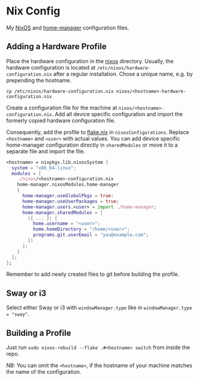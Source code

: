 # Nix Config

My [NixOS](https://nixos.org/) and [home-manager](https://github.com/nix-community/home-manager) configuration files.

## Adding a Hardware Profile

Place the hardware configuration in the [nixos](./nixos/) directory.
Usually, the hardware configuration is located at `/etc/nixos/hardware-configuration.nix` after a regular installation.
Chose a unique name, e.g. by prepending the hostname.

```shell
cp /etc/nixos/hardware-configuration.nix nixos/<hostname>-hardware-configuration.nix
```

Create a configuration file for the machine at `nixos/<hostname>-configuration.nix`.
Add all device specific configuration and import the formerly copied hardware configuration file.

Consequently, add the profile to [flake.nix](./flake.nix) in `nixosConfigurations`.
Replace `<hostname>` and `<user>` with actual values.
You can add device specific home-manager configuration directly in `sharedModules` or move it to a separate file and import the file.

```nix
<hostname> = nixpkgs.lib.nixosSystem {
  system = "x86_64-linux";
  modules = [
    ./nixos/<hostname>-configuration.nix
    home-manager.nixosModules.home-manager
    {
      home-manager.useGlobalPkgs = true;
      home-manager.useUserPackages = true;
      home-manager.users.<user> = import ./home-manager;
      home-manager.sharedModules = [
        ({ ... }: {
          home.username = "<user>";
          home.homeDirectory = "/home/<user>";
          programs.git.userEmail = "you@example.com";
        })
      ];
    }
  ];
};
```

Remember to add newly created files to git before building the profile.

## Sway or i3

Select either Sway or i3 with `windowManager.type` like in `windowManager.type = "sway"`.

## Building a Profile

Just run `sudo nixos-rebuild --flake .#<hostname> switch` from inside the repo.

NB: You can omit the `<hostname>`, if the hostname of your machine matches the name of the configuration.
